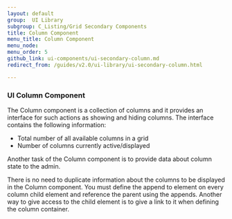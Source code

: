 ```yaml
---
layout: default
group:  UI Library
subgroup: C_Listing/Grid Secondary Components
title: Column Component
menu_title: Column Component
menu_node:
menu_order: 5
github_link: ui-components/ui-secondary-column.md
redirect_from: /guides/v2.0/ui-library/ui-secondary-column.html

---
```


<h3 id="column">UI Column Component</h3>

The Column component is a collection of columns and it provides an interface for such actions as showing and hiding columns. The interface contains the following information:

* Total number of all available columns in a grid
* Number of columns currently active/displayed

Another task of the Column component is to provide data about column state to the admin.

There is no need to duplicate information about the columns to be displayed in the Column component. You must define the append to element on every column child element and reference the parent using the appends.
Another way to give access to the child element is to give a link to it when defining the column container.